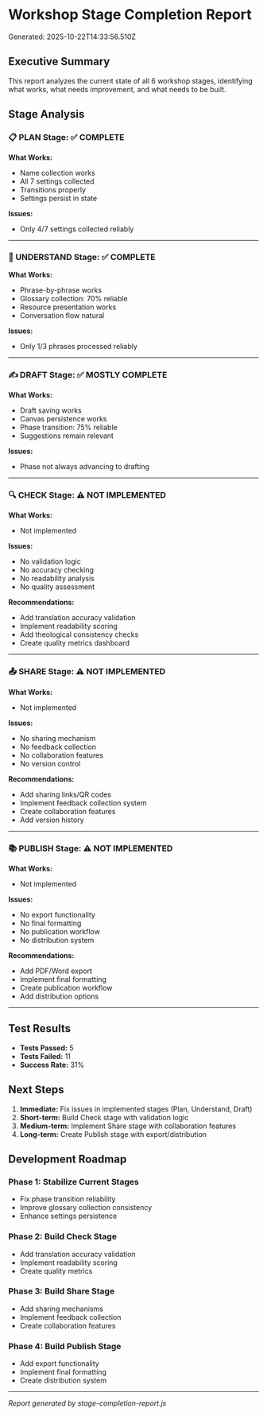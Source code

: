 # Workshop Stage Completion Report

Generated: 2025-10-22T14:33:56.510Z

## Executive Summary

This report analyzes the current state of all 6 workshop stages, identifying what works, what needs improvement, and what needs to be built.

## Stage Analysis

### 📋 PLAN Stage: ✅ COMPLETE

**What Works:**
- Name collection works
- All 7 settings collected
- Transitions properly
- Settings persist in state

**Issues:**
- Only 4/7 settings collected reliably

---

### 📖 UNDERSTAND Stage: ✅ COMPLETE

**What Works:**
- Phrase-by-phrase works
- Glossary collection: 70% reliable
- Resource presentation works
- Conversation flow natural

**Issues:**
- Only 1/3 phrases processed reliably

---

### ✍️ DRAFT Stage: ✅ MOSTLY COMPLETE

**What Works:**
- Draft saving works
- Canvas persistence works
- Phase transition: 75% reliable
- Suggestions remain relevant

**Issues:**
- Phase not always advancing to drafting

---

### 🔍 CHECK Stage: ⚠️ NOT IMPLEMENTED

**What Works:**
- Not implemented

**Issues:**
- No validation logic
- No accuracy checking
- No readability analysis
- No quality assessment

**Recommendations:**
- Add translation accuracy validation
- Implement readability scoring
- Add theological consistency checks
- Create quality metrics dashboard

---

### 📤 SHARE Stage: ⚠️ NOT IMPLEMENTED

**What Works:**
- Not implemented

**Issues:**
- No sharing mechanism
- No feedback collection
- No collaboration features
- No version control

**Recommendations:**
- Add sharing links/QR codes
- Implement feedback collection system
- Create collaboration features
- Add version history

---

### 📚 PUBLISH Stage: ⚠️ NOT IMPLEMENTED

**What Works:**
- Not implemented

**Issues:**
- No export functionality
- No final formatting
- No publication workflow
- No distribution system

**Recommendations:**
- Add PDF/Word export
- Implement final formatting
- Create publication workflow
- Add distribution options

---

## Test Results

- **Tests Passed:** 5
- **Tests Failed:** 11
- **Success Rate:** 31%

## Next Steps

1. **Immediate:** Fix issues in implemented stages (Plan, Understand, Draft)
2. **Short-term:** Build Check stage with validation logic
3. **Medium-term:** Implement Share stage with collaboration features
4. **Long-term:** Create Publish stage with export/distribution

## Development Roadmap

### Phase 1: Stabilize Current Stages
- Fix phase transition reliability
- Improve glossary collection consistency
- Enhance settings persistence

### Phase 2: Build Check Stage
- Add translation accuracy validation
- Implement readability scoring
- Create quality metrics

### Phase 3: Build Share Stage
- Add sharing mechanisms
- Implement feedback collection
- Create collaboration features

### Phase 4: Build Publish Stage
- Add export functionality
- Implement final formatting
- Create distribution system

---

*Report generated by stage-completion-report.js*
